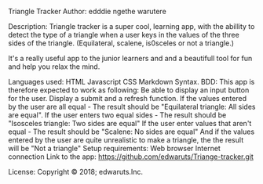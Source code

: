 Triangle Tracker
Author:
edddie ngethe warutere

Description:
Triangle tracker is a super cool, learning app, with the abillity to detect the type of a triangle when a user keys in the values of the three sides of the triangle. (Equilateral, scalene, is0sceles or not a triangle.)

It's a really useful app to the junior learners and and a beautifull tool for fun and help you relax the mind.

Languages used:
HTML
Javascript
CSS
Markdown Syntax.
BDD:
This app is therefore expected to work as following:
Be able to display an input button for the user.
Display a submit and a refresh function.
If the values entered by the user are all equal - The result should be "Equilateral triangle: All sides are equal".
If the user enters two equal sides - The result should be "Isosceles triangle: Two sides are equal"
If the user enter values that aren't equal - The result should be "Scalene: No sides are equal"
And if the values entered by the user are quite unrealistic to make a triangle, the the result will be "Not a triangle"
Setup requirements:
Web browser
Internet connection
Link to the app:
https://github.com/edwaruts/Triange-tracker.git

License:
Copyright © 2018; edwaruts.Inc.
